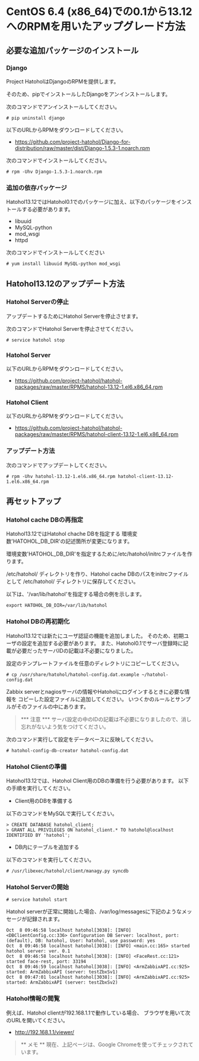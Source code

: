 CentOS 6.4 (x86_64)での0.1から13.12へのRPMを用いたアップグレード方法
=====================================================================

必要な追加パッケージのインストール
-----------------------------------
### Django
Project HatoholはDjangoのRPMを提供します。

そのため、pipでインストールしたDjangoをアンインストールします。

次のコマンドでアンインストールしてください。

    # pip uninstall django

以下のURLからRPMをダウンロードしてください。

- https://github.com/project-hatohol/Django-for-distribution/raw/master/dist/Django-1.5.3-1.noarch.rpm

次のコマンドでインストールしてください。

    # rpm -Uhv Django-1.5.3-1.noarch.rpm

### 追加の依存パッケージ
Hatohol13.12ではHatohol0.1でのパッケージに加え、以下のパッケージをインストールする必要があります。
- libuuid
- MySQL-python
- mod_wsgi
- httpd

次のコマンドでインストールしてください

    # yum install libuuid MySQL-python mod_wsgi

Hatohol13.12のアップデート方法
-------------------------------
### Hatohol Serverの停止
アップデートするためにHatohol Serverを停止させます。

次のコマンドでHatohol Serverを停止させてください。

    # service hatohol stop

### Hatohol Server
以下のURLからRPMをダウンロードしてください。

- https://github.com/project-hatohol/hatohol-packages/raw/master/RPMS/hatohol-13.12-1.el6.x86_64.rpm

### Hatohol Client
以下のURLからRPMをダウンロードしてください。

- https://github.com/project-hatohol/hatohol-packages/raw/master/RPMS/hatohol-client-13.12-1.el6.x86_64.rpm

### アップデート方法
次のコマンドでアップデートしてください。

    # rpm -Uhv hatohol-13.12-1.el6.x86_64.rpm hatohol-client-13.12-1.el6.x86_64.rpm

再セットアップ
---------------
### Hatohol cache DBの再指定
Hatohol13.12ではHatohol chache DBを指定する
環境変数'HATOHOL_DB_DIR'の記述箇所が変更になります。

環境変数'HATOHOL_DB_DIR'を指定するために/etc/hatohol/initrcファイルを作ります。

/etc/hatohol/ ディレクトリを作り、Hatohol cache DBのパスをinitrcファイルとして
/etc/hatohol/ ディレクトリに保存してください。

以下は、'/var/lib/hatohol'を指定する場合の例を示します。

    export HATOHOL_DB_DIR=/var/lib/hatohol

### Hatohol DBの再初期化

Hatohol13.12では新たにユーザ認証の機能を追加しました。
そのため、初期ユーザの設定を追加する必要があります。
また、Hatohol0.1でサーバ登録時に記載が必要だったサーバIDの記載は不必要になりました。

設定のテンプレートファイルを任意のディレクトリにコピーしてください。

    # cp /usr/share/hatohol/hatohol-config.dat.example ~/hatohol-config.dat

Zabbix serverとnagiosサーバの情報やHatoholにログインするときに必要な情報を
コピーした設定ファイルに追加してください。
いつくかのルールとサンプルがそのファイルの中にあります。

> *** 注意 ***
> サーバ設定の中のIDの記載は不必要になりましたので、消し忘れがないよう気をつけてください。

次のコマンド実行して設定をデータベースに反映してください。

    # hatohol-config-db-creator hatohol-config.dat

### Hatohol Clientの準備

Hatohol13.12では、Hatohol Client用のDBの準備を行う必要があります。
以下の手順を実行してください。

- Client用のDBを準備する

以下のコマンドをMySQLで実行してください。

    > CREATE DATABASE hatohol_client;
    > GRANT ALL PRIVILEGES ON hatohol_client.* TO hatohol@localhost IDENTIFIED BY 'hatohol';

- DB内にテーブルを追加する

以下のコマンドを実行してください。

    # /usr/libexec/hatohol/client/managy.py syncdb

### Hatohol Serverの開始

    # service hatohol start


Hatohol serverが正常に開始した場合、/var/log/messagesに下記のようなメッセージが記録されます。

    Oct  8 09:46:58 localhost hatohol[3038]: [INFO] <DBClientConfig.cc:336> Configuration DB Server: localhost, port: (default), DB: hatohol, User: hatohol, use password: yes
    Oct  8 09:46:58 localhost hatohol[3038]: [INFO] <main.cc:165> started hatohol server: ver. 0.1
    Oct  8 09:46:58 localhost hatohol[3038]: [INFO] <FaceRest.cc:121> started face-rest, port: 33194
    Oct  8 09:46:59 localhost hatohol[3038]: [INFO] <ArmZabbixAPI.cc:925> started: ArmZabbixAPI (server: testZbxSv1)
    Oct  8 09:47:01 localhost hatohol[3038]: [INFO] <ArmZabbixAPI.cc:925> started: ArmZabbixAPI (server: testZbxSv2)

### Hatohol情報の閲覧
例えば、Hatohol clientが192.168.1.1で動作している場合、
ブラウザを用いて次のURLを開いてください。

- http://192.168.1.1/viewer/

> ** メモ **
> 現在、上記ページは、Google Chromeを使ってチェックされています。
